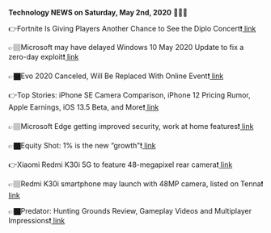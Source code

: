 <b>Technology NEWS on Saturday, May 2nd, 2020</b> 📡📡📡 

👉Fortnite Is Giving Players Another Chance to See the Diplo Concert❗️<a href='https://techblock.club/?p=4509'> link</a>

👉🏽Microsoft may have delayed Windows 10 May 2020 Update to fix a zero-day exploit❗️<a href='https://techblock.club/?p=4511'> link</a>

👉🏿Evo 2020 Canceled, Will Be Replaced With Online Event❗️<a href='https://techblock.club/?p=4513'> link</a>

👉Top Stories: iPhone SE Camera Comparison, iPhone 12 Pricing Rumor, Apple Earnings, iOS 13.5 Beta, and More❗️<a href='https://techblock.club/?p=4515'> link</a>

👉🏽Microsoft Edge getting improved security, work at home features❗️<a href='https://techblock.club/?p=4517'> link</a>

👉🏿Equity Shot: 1% is the new “growth”❗️<a href='https://techblock.club/?p=4519'> link</a>

👉Xiaomi Redmi K30i 5G to feature 48-megapixel rear camera❗️<a href='https://techblock.club/?p=4521'> link</a>

👉🏽Redmi K30i smartphone may launch with 48MP camera, listed on Tenna❗️<a href='https://techblock.club/?p=4523'> link</a>

👉🏿Predator: Hunting Grounds Review, Gameplay Videos and Multiplayer Impressions❗️<a href='https://techblock.club/?p=4525'> link</a>

